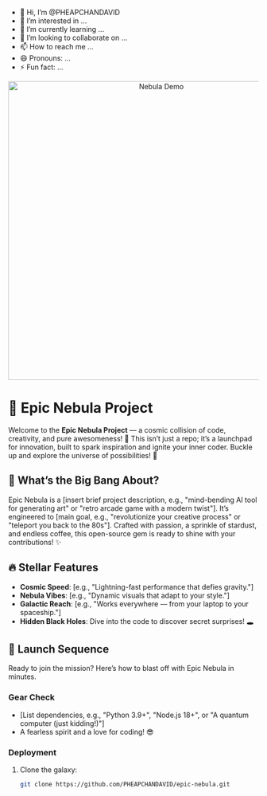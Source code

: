 - 👋 Hi, I’m @PHEAPCHANDAVID
- 👀 I’m interested in ...
- 🌱 I’m currently learning ...
- 💞️ I’m looking to collaborate on ...
- 📫 How to reach me ...
- 😄 Pronouns: ...
- ⚡ Fun fact: ...

<!---
PHEAPCHANDAVID/PHEAPCHANDAVID is a ✨ special ✨ repository because its `README.md` (this file) appears on your GitHub profile.
You can click the Preview link to take a look at your changes.
--->
<div align="center">
  <img src="./Code Hacking GIF by Pizza Ninjas.gif" alt="Nebula Demo" width="600"/>
</div>

# 🌌 Epic Nebula Project

Welcome to the **Epic Nebula Project** — a cosmic collision of code, creativity, and pure awesomeness! 🚀 This isn’t just a repo; it’s a launchpad for innovation, built to spark inspiration and ignite your inner coder. Buckle up and explore the universe of possibilities! 🌠

## 🌟 What’s the Big Bang About?

Epic Nebula is a [insert brief project description, e.g., "mind-bending AI tool for generating art" or "retro arcade game with a modern twist"]. It’s engineered to [main goal, e.g., "revolutionize your creative process" or "teleport you back to the 80s"]. Crafted with passion, a sprinkle of stardust, and endless coffee, this open-source gem is ready to shine with your contributions! ✨

## 🔥 Stellar Features

- **Cosmic Speed**: [e.g., "Lightning-fast performance that defies gravity."]
- **Nebula Vibes**: [e.g., "Dynamic visuals that adapt to your style."]
- **Galactic Reach**: [e.g., "Works everywhere — from your laptop to your spaceship."]
- **Hidden Black Holes**: Dive into the code to discover secret surprises! 🕳️

## 🚀 Launch Sequence

Ready to join the mission? Here’s how to blast off with Epic Nebula in minutes.

### Gear Check

- [List dependencies, e.g., "Python 3.9+", "Node.js 18+", or "A quantum computer (just kidding!)"]
- A fearless spirit and a love for coding! 😎

### Deployment

1. Clone the galaxy:
   ```bash
   git clone https://github.com/PHEAPCHANDAVID/epic-nebula.git
   ```

